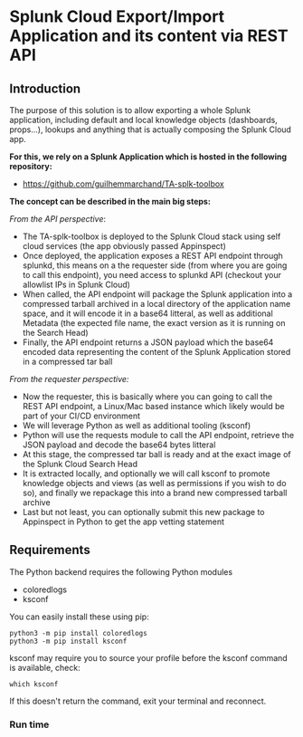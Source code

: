 # Splunk Cloud Export/Import Application and its content via REST API

## Introduction

The purpose of this solution is to allow exporting a whole Splunk application, including default and local knowledge objects (dashboards, props...), lookups and anything that is actually composing the Splunk Cloud app.

**For this, we rely on a Splunk Application which is hosted in the following repository:**

- https://github.com/guilhemmarchand/TA-splk-toolbox

**The concept can be described in the main big steps:**

_From the API perspective_:

- The TA-splk-toolbox is deployed to the Splunk Cloud stack using self cloud services (the app obviously passed Appinspect)
- Once deployed, the application exposes a REST API endpoint through splunkd, this means on a the requester side (from where you are going to call this endpoint), you need access to splunkd API (checkout your allowlist IPs in Splunk Cloud)
- When called, the API endpoint will package the Splunk application into a compressed tarball archived in a local directory of the application name space, and it will encode it in a base64 litteral, as well as additional Metadata (the expected file name, the exact version as it is running on the Search Head)
- Finally, the API endpoint returns a JSON payload which the base64 encoded data representing the content of the Splunk Application stored in a compressed tar ball

_From the requester perspective:_

- Now the requester, this is basically where you can going to call the REST API endpoint, a Linux/Mac based instance which likely would be part of your CI/CD environment
- We will leverage Python as well as additional tooling (ksconf)
- Python will use the requests module to call the API endpoint, retrieve the JSON payload and decode the base64 bytes litteral
- At this stage, the compressed tar ball is ready and at the exact image of the Splunk Cloud Search Head
- It is extracted locally, and optionally we will call ksconf to promote knowledge objects and views (as well as permissions if you wish to do so), and finally we repackage this into a brand new compressed tarball archive
- Last but not least, you can optionally submit this new package to Appinspect in Python to get the app vetting statement

## Requirements

The Python backend requires the following Python modules

- coloredlogs
- ksconf

You can easily install these using pip:

```shell
python3 -m pip install coloredlogs
python3 -m pip install ksconf
```

ksconf may require you to source your profile before the ksconf command is available, check:

```shell
which ksconf
```

If this doesn't return the command, exit your terminal and reconnect.

### Run time

